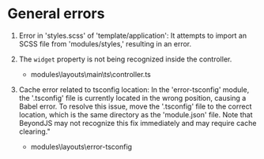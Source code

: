 # General errors 


1. Error in 'styles.scss' of 'template/application': It attempts to import an SCSS file from 'modules/styles,' resulting in an error.

2. The `widget` property is not being recognized inside the controller.
    - modules\layouts\main\ts\controller.ts

4. Cache error related to tsconfig location: In the 'error-tsconfig' module, the '.tsconfig' file is currently located in the wrong position, causing a Babel error. To resolve this issue, move the '.tsconfig' file to the correct location, which is the same directory as the 'module.json' file. Note that BeyondJS may not recognize this fix immediately and may require cache clearing."
    - modules\layouts\error-tsconfig


